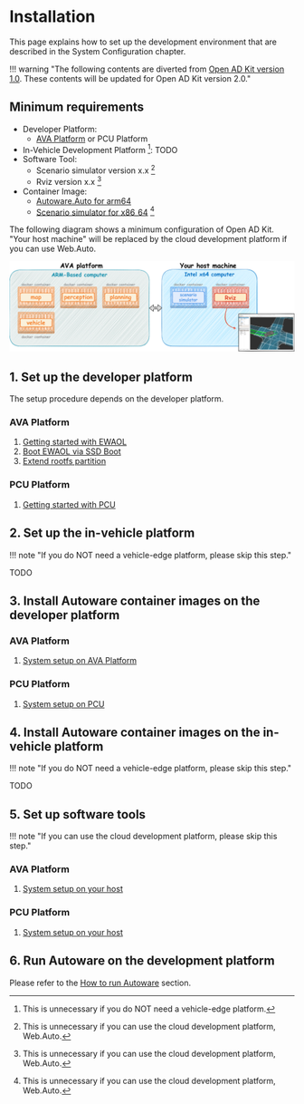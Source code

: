 # Installation

This page explains how to set up the development environment that are described in the System Configuration chapter.

!!! warning "The following contents are diverted from [Open AD Kit version 1.0](https://github.com/autowarefoundation/autoware_reference_design/blob/main/docs/Appendix/Open-AD-Kit-Start-Guide/index.md). These contents will be updated for Open AD Kit version 2.0."

## Minimum requirements

- Developer Platform:
  - [AVA Platform](https://www.ipi.wiki/pages/com-hpc-altra) or PCU Platform
- In-Vehicle Development Platform [^1]: TODO
- Software Tool:
  - Scenario simulator version x.x [^2]
  - Rviz version x.x [^2]
- Container Image:
  - [Autoware.Auto for arm64](https://github.com/autowarefoundation/autoware/pkgs/container/autoware-universe/26844652?tag=galactic-latest-prebuilt-cuda-arm64)
  - [Scenario simulator for x86_64](https://github.com/autowarefoundation/autoware/pkgs/container/autoware-universe/26944750?tag=galactic-latest-prebuilt-cuda) [^2]

[^1]: This is unnecessary if you do NOT need a vehicle-edge platform.
[^2]: This is unnecessary if you can use the cloud development platform, Web.Auto.

The following diagram shows a minimum configuration of Open AD Kit. "Your host machine" will be replaced by the cloud development platform if you can use Web.Auto.

![minimum configuration](./images/test-configuration/test-bed.png)

## 1. Set up the developer platform

The setup procedure depends on the developer platform.

### AVA Platform

1. [Getting started with EWAOL](./getting-started.md)
1. [Boot EWAOL via SSD Boot](./boot-ewaol.md)
1. [Extend rootfs partition](./extend-rootfs.md)

### PCU Platform

1. [Getting started with PCU](./getting-started-pcu.md)

## 2. Set up the in-vehicle platform

!!! note "If you do NOT need a vehicle-edge platform, please skip this step."

TODO

## 3. Install Autoware container images on the developer platform

### AVA Platform

1. [System setup on AVA Platform](./system-setup-ava.md)

### PCU Platform

1. [System setup on PCU](./system-setup-pcu.md)

## 4. Install Autoware container images on the in-vehicle platform

!!! note "If you do NOT need a vehicle-edge platform, please skip this step."

TODO

## 5. Set up software tools

!!! note "If you can use the cloud development platform, please skip this step."

### AVA Platform

1. [System setup on your host](./system-setup-host.md)

### PCU Platform

1. [System setup on your host](./system-setup-host.md)

## 6. Run Autoware on the development platform

Please refer to the [How to run Autoware](../how-to-run-autoware/index.md) section.
